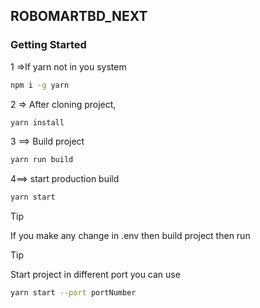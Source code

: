 ## ROBOMARTBD_NEXT

### Getting Started

1 =>If yarn not in you system

```bash
npm i -g yarn
```

2 => After cloning project,

```bash
yarn install
```

3 ==> Build project

```bash
yarn run build
```

4==> start production build

```bash
yarn start
```

> [!TIP]
> If you make any change in .env then build project then run


> [!TIP]
> Start project in different port you can use 
```bash
yarn start --port portNumber